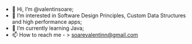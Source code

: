 - 👋 Hi, I’m @valentinsoare;
- 👀 I’m interested in Software Design Principles, Custom Data Structures and high performance apps;
- 🌱 I’m currently learning Java;
- 📫 How to reach me - > soarevalentinn@gmail.com
